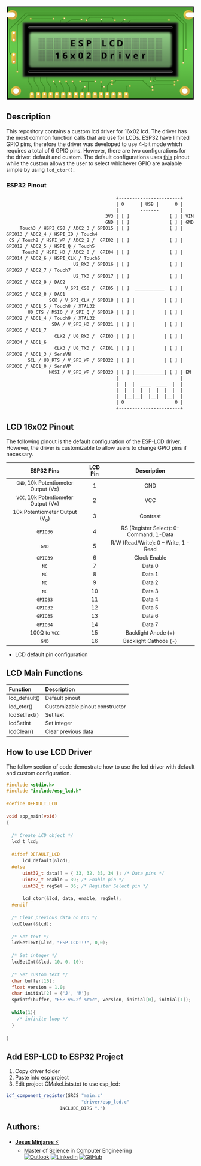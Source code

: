
<div align="center">
  <img src="images/lcd.png" height="250" width="500">
</div>

## **Description**
This repository contains a custom lcd driver for 16x02 lcd. The driver has the most common function calls
that are use for LCDs. ESP32 have limited GPIO pins, therefore the driver was developed to use 4-bit mode which requires a total of 6 GPIO pins. However, there are two configurations for the driver: default and custom. The default configurations uses [this](#lcd-16x02-pinout) pinout while the custom allows the user to select whichever GPIO are avaiable simple by using `lcd_ctor()`.

### **ESP32 Pinout**
~~~
                                         +-----------------------+
                                         | O      | USB |      O |
                                         |        -------        |
                                     3V3 | [ ]               [ ] | VIN
                                     GND | [ ]               [ ] | GND
     Touch3 / HSPI_CS0 / ADC2_3 / GPIO15 | [ ]               [ ] | GPIO13 / ADC2_4 / HSPI_ID / Touch4
 CS / Touch2 / HSPI_WP / ADC2_2 /  GPIO2 | [ ]               [ ] | GPIO12 / ADC2_5 / HSPI_Q / Touch5
      Touch0 / HSPI_HD / ADC2_0 /  GPIO4 | [ ]               [ ] | GPIO14 / ADC2_6 / HSPI_CLK / Touch6
                         U2_RXD / GPIO16 | [ ]               [ ] | GPIO27 / ADC2_7 / Touch7
                         U2_TXD / GPIO17 | [ ]               [ ] | GPIO26 / ADC2_9 / DAC2
                      V_SPI_CS0 /  GPIO5 | [ ]  ___________  [ ] | GPIO25 / ADC2_8 / DAC1
                SCK / V_SPI_CLK / GPIO18 | [ ] |           | [ ] | GPIO33 / ADC1_5 / Touch8 / XTAL32
        U0_CTS / MSIO / V_SPI_Q / GPIO19 | [ ] |           | [ ] | GPIO32 / ADC1_4 / Touch9 / XTAL32
                 SDA / V_SPI_HD / GPIO21 | [ ] |           | [ ] | GPIO35 / ADC1_7 
                  CLK2 / U0_RXD /  GPIO3 | [ ] |           | [ ] | GPIO34 / ADC1_6 
                  CLK3 / U0_TXD /  GPIO1 | [ ] |           | [ ] | GPIO39 / ADC1_3 / SensVN 
        SCL / U0_RTS / V_SPI_WP / GPIO22 | [ ] |           | [ ] | GPIO36 / ADC1_0 / SensVP 
                MOSI / V_SPI_WP / GPIO23 | [ ] |___________| [ ] | EN 
                                         |                       |
                                         |  |  |  ____  ____  |  |
                                         |  |  |  |  |  |  |  |  |
                                         |  |__|__|  |__|  |__|  |
                                         | O                   O |
                                         +-----------------------+
~~~


## **LCD 16x02 Pinout**

The following pinout is the default configuration of the ESP-LCD driver. However, the driver 
is customizable to allow users to change GPIO pins if necessary.

| **ESP32 Pins**                            | **LCD Pin** |  **Description**  |   
| :---:                                     |  :--:       |   :---:           |
| `GND`, 10k Potentiometer Output (V&#177;) |      1      | GND               |  
| `VCC`, 10k Potentiometer Output (V&#177;) |      2      | VCC               |    
| 10k Potentiometer Output (V<sub>o</sub>)  |      3      | Contrast          |    
| `GPIO36`                                  |      4      | RS (Register Select): 0–Command, 1-Data |    
| `GND`                                     |      5      | R/W (Read/Write): 0 – Write, 1 - Read   |    
| `GPIO39`                                  |      6      | Clock Enable      |    
| `NC`                                      |      7      | Data 0            |
| `NC`                                      |      8      | Data 1            |    
| `NC`                                      |      9      | Data 2            |    
| `NC`                                      |      10     | Data 3            |    
| `GPIO33`                                  |      11     | Data 4            |    
| `GPIO32`                                  |      12     | Data 5            |    
| `GPIO35`                                  |      13     | Data 6            |    
| `GPIO34`                                  |      14     | Data 7            |    
| 100&#8486; to `VCC`                       |      15     | Backlight Anode (+)  |    
| `GND`                                     |      16     | Backlight Cathode (-)|    
  * LCD default pin configuration
  
## **LCD Main Functions**

| **Function**  | **Description**                 |
| :---          | :---                            |
| lcd_default() | Default pinout                  |
| lcd_ctor()    | Customizable pinout constructor |
| lcdSetText()  | Set text                        |
| lcdSetInt     | Set integer                     |
| lcdClear()    | Clear previous data             |

## **How to use LCD Driver**
The follow section of code demostrate how to use the lcd driver with default and custom configuration.
~~~c
#include <stdio.h>
#include "include/esp_lcd.h"

#define DEFAULT_LCD

void app_main(void)
{
  
  /* Create LCD object */
  lcd_t lcd;

  #ifdef DEFAULT_LCD
      lcd_default(&lcd);
  #else
      uint32_t data[] = { 33, 32, 35, 34 }; /* Data pins */
      uint32_t enable = 39; /* Enable pin */
      uint32_t regSel = 36; /* Register Select pin */

      lcd_ctor(&lcd, data, enable, regSel);
  #endif

  /* Clear previous data on LCD */
  lcdClear(&lcd);
  
  /* Set text */
  lcdSetText(&lcd, "ESP-LCD!!!", 0,0);

  /* Set integer */ 
  lcdSetInt(&lcd, 10, 0, 10); 

  /* Set custom text */
  char buffer[16];
  float version = 1.0;
  char initial[2] = {'J', 'M'};
  sprintf(buffer, "ESP v%.2f %c%c", version, initial[0], initial[1]);

  while(1){
    /* infinite loop */
  }

}
~~~

## **Add ESP-LCD to ESP32 Project**
1) Copy driver folder
2) Paste into esp project
3) Edit project CMakeLists.txt to use esp_lcd:
```cmake
idf_component_register(SRCS "main.c"
                            "driver/esp_lcd.c"
                    INCLUDE_DIRS ".")
```

## **Authors:**
* [**Jesus Minjares** :zap:](https://github.com/jminjares4)<br>
  * Master of Science in Computer Engineering<br>
[![Outlook](https://img.shields.io/badge/Microsoft_Outlook-0078D4?style=for-the-badge&logo=microsoft-outlook&logoColor=white&style=flat)](mailto:jminjares4@miners.utep.edu) 
[![LinkedIn](https://img.shields.io/badge/LinkedIn-0077B5?style=for-the-badge&logo=linkedin&logoColor=white&style=flat)](https://www.linkedin.com/in/jesusminjares/) [![GitHub](https://img.shields.io/badge/GitHub-100000?style=for-the-badge&logo=github&logoColor=white&style=flat)](https://github.com/jminjares4)

